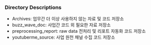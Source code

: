 ### Directory Descriptions
- Archives: 업무간 더 이상 사용하지 않는 자료 및 코드 저장소
- buzz_wave_doc: 사업간 코드 외 필요한 자료 저장소
- preprocessing_report: raw data 전처리 및 리포트 자동화 코드 저장소
- youtuberme_source: 사업 원천 채널 수집 코드 저장소
